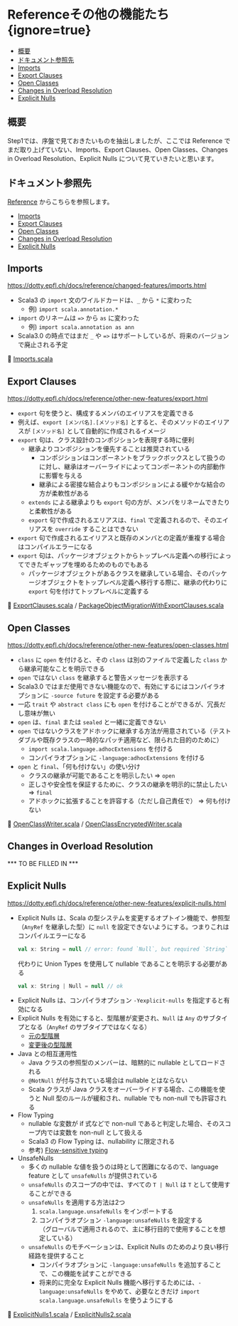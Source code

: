 # Referenceその他の機能たち {ignore=true}

<!-- @import "[TOC]" {cmd="toc" depthFrom=1 depthTo=6 orderedList=false} -->

<!-- code_chunk_output -->

- [概要](#概要)
- [ドキュメント参照先](#ドキュメント参照先)
- [Imports](#imports)
- [Export Clauses](#export-clauses)
- [Open Classes](#open-classes)
- [Changes in Overload Resolution](#changes-in-overload-resolution)
- [Explicit Nulls](#explicit-nulls)

<!-- /code_chunk_output -->

## 概要

Step1では、序盤で見ておきたいものを抽出しましたが、ここでは Reference でまだ取り上げていない、Imports、Export Clauses、Open Classes、Changes in Overload Resolution、Explicit Nulls について見ていきたいと思います。

## ドキュメント参照先

[Reference](https://dotty.epfl.ch/docs/reference/overview.html) からこちらを参照します。

- [Imports](https://dotty.epfl.ch/docs/reference/changed-features/imports.html)
- [Export Clauses](https://dotty.epfl.ch/docs/reference/other-new-features/export.html)
- [Open Classes](https://dotty.epfl.ch/docs/reference/other-new-features/open-classes.html)
- [Changes in Overload Resolution](https://dotty.epfl.ch/docs/reference/changed-features/overload-resolution.html)
- [Explicit Nulls](https://dotty.epfl.ch/docs/reference/other-new-features/explicit-nulls.html)


## Imports

https://dotty.epfl.ch/docs/reference/changed-features/imports.html

- Scala3 の `import` 文のワイルドカードは、`_` から `*` に変わった
  - 例) `import scala.annotation.*`
- `import` のリネームは `=>` から `as` に変わった
  - 例) `import scala.annotation as ann`
- Scala3.0 の時点ではまだ `_` や `=>` はサポートしているが、将来のバージョンで廃止される予定

:memo: [Imports.scala](/step05/import-export/src/main/scala/com/github/shinharad/gettingStartedWithScala3/Imports.scala)

## Export Clauses

https://dotty.epfl.ch/docs/reference/other-new-features/export.html

- `export` 句を使うと、構成するメンバのエイリアスを定義できる
- 例えば、`export [メンバ名].[メソッド名]` とすると、そのメソッドのエイリアスが `[メソッド名]` として自動的に作成されるイメージ
- `export` 句は、クラス設計のコンポジションを表現する時に便利
  - 継承よりコンポジションを優先することは推奨されている
    - コンポジションはコンポーネントをブラックボックスとして扱うのに対し、継承はオーバーライドによってコンポーネントの内部動作に影響を与える
    - 継承による密接な結合よりもコンポジションによる緩やかな結合の方が柔軟性がある
  - `extends` による継承よりも `export` 句の方が、メンバをリネームできたりと柔軟性がある
  - `export` 句で作成されるエリアスは、`final` で定義されるので、そのエイリアスを `override` することはできない
- `export` 句で作成されるエイリアスと既存のメンバとの定義が重複する場合はコンパイルエラーになる
- `export` 句は、パッケージオブジェクトからトップレベル定義への移行によってできたギャップを埋めるためのものでもある
  - パッケージオブジェクトがあるクラスを継承している場合、そのパッケージオブジェクトをトップレベル定義へ移行する際に、継承の代わりに `export` 句を付けてトップレベルに定義する
  
:memo: [ExportClauses.scala](/step05/import-export/src/main/scala/com/github/shinharad/gettingStartedWithScala3/ExportClauses.scala) / [PackageObjectMigrationWithExportClauses.scala](/step05/import-export/src/main/scala/com/github/shinharad/gettingStartedWithScala3/PackageObjectMigrationWithExportClauses.scala)

## Open Classes

https://dotty.epfl.ch/docs/reference/other-new-features/open-classes.html

- `class` に `open` を付けると、その `class` は別のファイルで定義した `class` から継承可能なことを明示できる
- `open` ではない `class` を継承すると警告メッセージを表示する
- Scala3.0 ではまだ使用できない機能なので、有効にするにはコンパイラオプションに `-source future` を設定する必要がある
- 一応 `trait` や `abstract class` にも `open` を付けることができるが、冗長だし意味が無い
- `open` は、`final` または `sealed` と一緒に定義できない
- `open` ではないクラスをアドホックに継承する方法が用意されている（テストダブルや既存クラスの一時的なパッチ適用など、限られた目的のために）
  - `import scala.language.adhocExtensions` を付ける
  - コンパイラオプションに `-language:adhocExtensions` を付ける
- `open` と `final`、「何も付けない」の使い分け
  - クラスの継承が可能であることを明示したい => `open`
  - 正しさや安全性を保証するために、クラスの継承を明示的に禁止したい => `final`
  - アドホックに拡張することを許容する（ただし自己責任で） => 何も付けない

:memo: [OpenClassWriter.scala](/step05/open-class/src/main/scala/com/github/shinharad/gettingStartedWithScala3/OpenClassWriter.scala) / [OpenClassEncryptedWriter.scala](/step05/open-class/src/main/scala/com/github/shinharad/gettingStartedWithScala3/OpenClassEncryptedWriter.scala)

## Changes in Overload Resolution

*** TO BE FILLED IN ***


## Explicit Nulls

https://dotty.epfl.ch/docs/reference/other-new-features/explicit-nulls.html

- Explicit Nulls は、Scala の型システムを変更するオプトイン機能で、参照型（`AnyRef` を継承した型）に `null` を設定できないようにする。つまりこれはコンパイルエラーになる
  ```scala
  val x: String = null // error: found `Null`, but required `String`
  ```
  代わりに Union Types を使用して nullable であることを明示する必要がある
  ```scala
  val x: String | Null = null // ok
  ``` 
- Explicit Nulls は、コンパイラオプション `-Yexplicit-nulls` を指定すると有効になる
- Explicit Nulls を有効にすると、型階層が変更され、`Null` は `Any` のサブタイプとなる（`AnyRef` のサブタイプではなくなる）
  - [元の型階層](https://docs.scala-lang.org/resources/images/tour/unified-types-diagram.svg)
  - [変更後の型階層](https://dotty.epfl.ch/images/explicit-nulls/explicit-nulls-type-hierarchy.png)
- Java との相互運用性
  - Java クラスの参照型のメンバーは、暗黙的に nullable としてロードされる
  - `@NotNull` が付与されている場合は nullable とはならない
  - Scala クラスが Java クラスをオーバーライドする場合、この機能を使うと Null 型のルールが緩和され、nullable でも non-null でも許容される
- Flow Typing
  - nullable な変数が if 式などで non-null であると判定した場合、そのスコープ内では変数を non-null として扱える
  - Scala3 の Flow Typing は、nullability に限定される
  - 参考) [Flow-sensitive typing](https://en.wikipedia.org/wiki/Flow-sensitive_typing)
- UnsafeNulls
  - 多くの nullable な値を扱うのは時として困難になるので、language feature として `unsafeNulls` が提供されている
  - `unsafeNulls` のスコープの中では、すべての `T | Null` は `T` として使用することができる
  - `unsafeNulls` を適用する方法は2つ
    1. `scala.language.unsafeNulls` をインポートする
    2. コンパイラオプション `-language:unsafeNulls` を設定する  
   （グローバルで適用されるので、主に移行目的で使用することを想定している）
  - `unsafeNulls` のモチベーションは、Explicit Nulls のためのより良い移行経路を提供すること
    - コンパイラオプションに `-language:unsafeNulls` を追加することで、この機能を試すことができる
    - 将来的に完全な Explicit Nulls 機能へ移行するためには、`-language:unsafeNulls` をやめて、必要なときだけ `import scala.language.unsafeNulls` を使うようにする

:memo: [ExplicitNulls1.scala](/step05/explicit-nulls/src/main/scala/com/github/shinharad/gettingStartedWithScala3/ExplicitNulls1.scala) / [ExplicitNulls2.scala](/step05/explicit-nulls/src/main/scala/com/github/shinharad/gettingStartedWithScala3/ExplicitNulls2.scala)
